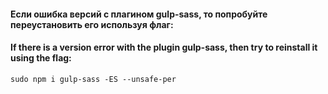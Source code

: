 #### Если ошибка версий с плагином gulp-sass, то попробуйте переустановить его используя флаг: 
#### If there is a version error with the plugin gulp-sass, then try to reinstall it using the flag: 
```sudo npm i gulp-sass -ES --unsafe-per```